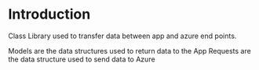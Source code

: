 # Introduction 
Class Library used to transfer data between app and azure end points.

Models are the data structures used to return data to the App
Requests are the data structure used to send data to Azure
